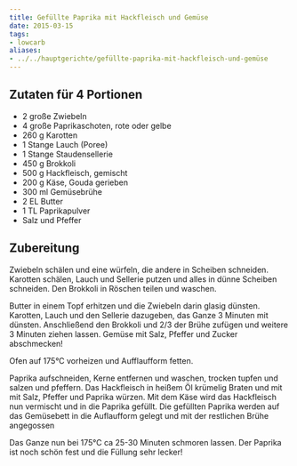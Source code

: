 ```yaml
---
title: Gefüllte Paprika mit Hackfleisch und Gemüse
date: 2015-03-15
tags:
- lowcarb
aliases:
- ../../hauptgerichte/gefüllte-paprika-mit-hackfleisch-und-gemüse
---
```


## Zutaten für 4 Portionen

- 2 große   Zwiebeln
- 4 große   Paprikaschoten, rote oder gelbe
- 260 g     Karotten
- 1 Stange  Lauch (Poree)
- 1 Stange  Staudensellerie
- 450 g     Brokkoli
- 500 g     Hackfleisch, gemischt
- 200 g     Käse, Gouda gerieben
- 300 ml    Gemüsebrühe
- 2 EL      Butter
- 1 TL      Paprikapulver
- Salz und Pfeffer

## Zubereitung
Zwiebeln schälen und eine würfeln, die andere in Scheiben schneiden.
Karotten schälen, Lauch und Sellerie putzen und alles in dünne Scheiben schneiden. Den Brokkoli in Röschen teilen und waschen.

Butter in einem Topf erhitzen und die Zwiebeln darin glasig dünsten. Karotten, Lauch und den Sellerie dazugeben, das Ganze 3 Minuten mit dünsten.
Anschließend den Brokkoli und 2/3 der Brühe zufügen und weitere 3 Minuten ziehen lassen. Gemüse mit Salz, Pfeffer und Zucker abschmecken!

Ofen auf 175°C vorheizen und Aufflaufform fetten.

Paprika aufschneiden, Kerne entfernen und waschen, trocken tupfen und salzen und pfeffern.
Das Hackfleisch in heißem Öl krümelig Braten und mit mit Salz, Pfeffer und Paprika würzen.
Mit dem Käse wird das Hackfleisch nun vermischt und in die Paprika gefüllt. Die gefüllten Paprika werden auf das Gemüsebett in die Auflaufform gelegt und mit der restlichen Brühe angegossen

Das Ganze nun bei 175°C ca 25-30 Minuten schmoren lassen.
Der Paprika ist noch schön fest und die Füllung sehr lecker!
